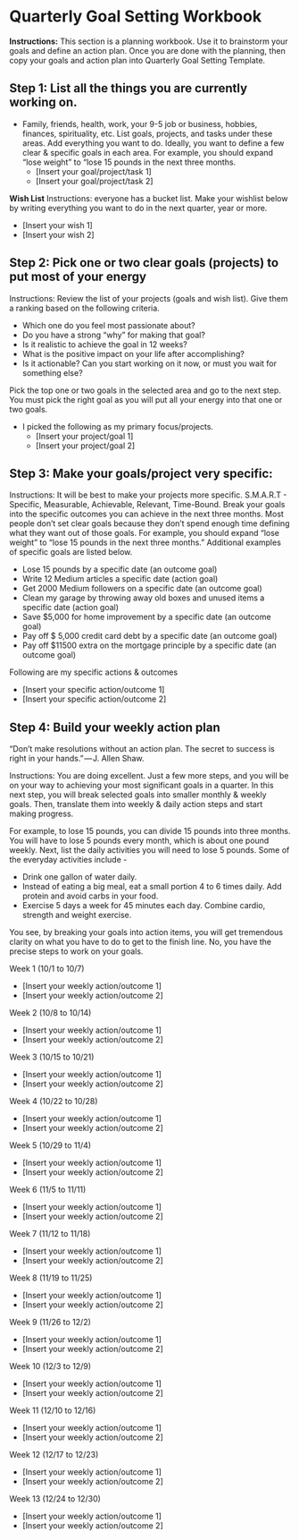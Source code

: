 # Quarterly Goal Setting Workbook
**Instructions:** This section is a planning workbook. Use it to brainstorm your goals and define an action plan. Once you are done with the planning, then copy your goals and action plan into Quarterly Goal Setting Template.

## Step 1: List all the things you are currently working on.
- Family, friends, health, work, your 9-5 job or business, hobbies, finances, spirituality, etc. List goals, projects, and tasks under these areas. Add everything you want to do. Ideally, you want to define a few clear & specific goals in each area. For example, you should expand “lose weight” to “lose 15 pounds in the next three months.
  - [Insert your goal/project/task 1]
  - [Insert your goal/project/task 2]

**Wish List**
Instructions: everyone has a bucket list. Make your wishlist below by writing everything you want to do in the next quarter, year or more. 
- [Insert your wish 1]
- [Insert your wish 2]

## Step 2: Pick one or two clear goals (projects) to put most of your energy
Instructions: Review the list of your projects (goals and wish list). Give them a ranking based on the following criteria.
- Which one do you feel most passionate about?
- Do you have a strong “why” for making that goal?
- Is it realistic to achieve the goal in 12 weeks?
- What is the positive impact on your life after accomplishing?
- Is it actionable? Can you start working on it now, or must you wait for something else?

Pick the top one or two goals in the selected area and go to the next step. You must pick the right goal as you will put all your energy into that one or two goals.
- I picked the following as my primary focus/projects.
  - [Insert your project/goal 1]
  - [Insert your project/goal 2]

## Step 3: Make your goals/project very specific:
Instructions: It will be best to make your projects more specific. S.M.A.R.T - Specific, Measurable, Achievable, Relevant, Time-Bound. Break your goals into the specific outcomes you can achieve in the next three months. Most people don’t set clear goals because they don’t spend enough time defining what they want out of those goals. For example, you should expand “lose weight” to “lose 15 pounds in the next three months.” Additional examples of specific goals are listed below.

- Lose 15 pounds by a specific date (an outcome goal)
- Write 12 Medium articles a specific date (action goal)
- Get 2000 Medium followers on a specific date (an outcome goal)
- Clean my garage by throwing away old boxes and unused items a specific date (action goal)
- Save $5,000 for home improvement by a specific date (an outcome goal)
- Pay off $ 5,000 credit card debt by a specific date (an outcome goal)
- Pay off $11500 extra on the mortgage principle by a specific date (an outcome goal)

Following are my specific actions & outcomes
- [Insert your specific action/outcome 1]
- [Insert your specific action/outcome 2]

## Step 4: Build your weekly action plan

“Don’t make resolutions without an action plan. The secret to success is right in your hands.” — J. Allen Shaw.

Instructions: You are doing excellent. Just a few more steps, and you will be on your way to achieving your most significant goals in a quarter. In this next step, you will break selected goals into smaller monthly & weekly goals. Then, translate them into weekly & daily action steps and start making progress.

For example, to lose 15 pounds, you can divide 15 pounds into three months. You will have to lose 5 pounds every month, which is about one pound weekly. Next, list the daily activities you will need to lose 5 pounds. Some of the everyday activities include -

- Drink one gallon of water daily.
- Instead of eating a big meal, eat a small portion 4 to 6 times daily. Add protein and avoid carbs in your food.
- Exercise 5 days a week for 45 minutes each day. Combine cardio, strength and weight exercise.

You see, by breaking your goals into action items, you will get tremendous clarity on what you have to do to get to the finish line. No, you have the precise steps to work on your goals.

Week 1 (10/1 to 10/7)

- [Insert your weekly action/outcome 1]
- [Insert your weekly action/outcome 2]

Week 2 (10/8 to 10/14)

- [Insert your weekly action/outcome 1]
- [Insert your weekly action/outcome 2]

Week 3 (10/15 to 10/21)

- [Insert your weekly action/outcome 1]
- [Insert your weekly action/outcome 2]

Week 4 (10/22 to 10/28)

- [Insert your weekly action/outcome 1]
- [Insert your weekly action/outcome 2]

Week 5 (10/29 to 11/4)

- [Insert your weekly action/outcome 1]
- [Insert your weekly action/outcome 2]

Week 6 (11/5 to 11/11)

- [Insert your weekly action/outcome 1]
- [Insert your weekly action/outcome 2]

Week 7 (11/12 to 11/18)

- [Insert your weekly action/outcome 1]
- [Insert your weekly action/outcome 2]

Week 8 (11/19 to 11/25)

- [Insert your weekly action/outcome 1]
- [Insert your weekly action/outcome 2]

Week 9 (11/26 to 12/2)

- [Insert your weekly action/outcome 1]
- [Insert your weekly action/outcome 2]

Week 10 (12/3 to 12/9)

- [Insert your weekly action/outcome 1]
- [Insert your weekly action/outcome 2]

Week 11 (12/10 to 12/16)

- [Insert your weekly action/outcome 1]
- [Insert your weekly action/outcome 2]

Week 12 (12/17 to 12/23)

- [Insert your weekly action/outcome 1]
- [Insert your weekly action/outcome 2]

Week 13 (12/24 to 12/30)

- [Insert your weekly action/outcome 1]
- [Insert your weekly action/outcome 2]
